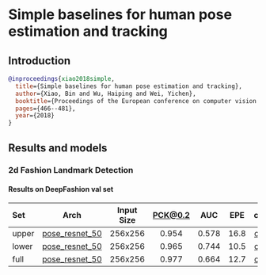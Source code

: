 # Simple baselines for human pose estimation and tracking

## Introduction

<!-- [ALGORITHM] -->

```bibtex
@inproceedings{xiao2018simple,
  title={Simple baselines for human pose estimation and tracking},
  author={Xiao, Bin and Wu, Haiping and Wei, Yichen},
  booktitle={Proceedings of the European conference on computer vision (ECCV)},
  pages={466--481},
  year={2018}
}
```

## Results and models

### 2d Fashion Landmark Detection

#### Results on DeepFashion val set

| Set   |                                           Arch                                           | Input Size | PCK@0.2 |  AUC  |  EPE  |                                                        ckpt                                                        |                                                      log                                                      |
| :---- | :--------------------------------------------------------------------------------------: | :--------: | :-----: | :---: | :---: | :----------------------------------------------------------------------------------------------------------------: | :-----------------------------------------------------------------------------------------------------------: |
| upper | [pose_resnet_50](/configs/fashion/resnet/deepfashion/res50_deepfashion_upper_256x192.py) |  256x256   |  0.954  | 0.578 | 16.8  | [ckpt](https://download.openmmlab.com/mmpose/fashion/resnet/res50_deepfashion_upper_256x192-41794f03_20210124.pth) | [log](https://download.openmmlab.com/mmpose/fashion/resnet/res50_deepfashion_upper_256x192_20210124.log.json) |
| lower | [pose_resnet_50](/configs/fashion/resnet/deepfashion/res50_deepfashion_lower_256x192.py) |  256x256   |  0.965  | 0.744 | 10.5  | [ckpt](https://download.openmmlab.com/mmpose/fashion/resnet/res50_deepfashion_lower_256x192-1292a839_20210124.pth) | [log](https://download.openmmlab.com/mmpose/fashion/resnet/res50_deepfashion_lower_256x192_20210124.log.json) |
| full  | [pose_resnet_50](/configs/fashion/resnet/deepfashion/res50_deepfashion_full_256x192.py)  |  256x256   |  0.977  | 0.664 | 12.7  | [ckpt](https://download.openmmlab.com/mmpose/fashion/resnet/res50_deepfashion_full_256x192-0dbd6e42_20210124.pth)  | [log](https://download.openmmlab.com/mmpose/fashion/resnet/res50_deepfashion_full_256x192_20210124.log.json)  |
